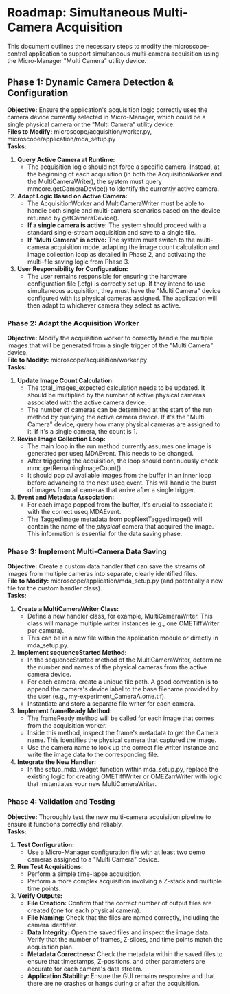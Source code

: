 # **Roadmap: Simultaneous Multi-Camera Acquisition**

This document outlines the necessary steps to modify the microscope-control application to support simultaneous multi-camera acquisition using the Micro-Manager "Multi Camera" utility device.

## **Phase 1: Dynamic Camera Detection & Configuration**

**Objective:** Ensure the application's acquisition logic correctly uses the camera device currently selected in Micro-Manager, which could be a single physical camera or the "Multi Camera" utility device.  
**Files to Modify:** microscope/acquisition/worker.py, microscope/application/mda\_setup.py  
**Tasks:**

1. **Query Active Camera at Runtime:**  
   * The acquisition logic should not force a specific camera. Instead, at the beginning of each acquisition (in both the AcquisitionWorker and the MultiCameraWriter), the system must query mmcore.getCameraDevice() to identify the currently active camera.  
2. **Adapt Logic Based on Active Camera:**  
   * The AcquisitionWorker and MultiCameraWriter must be able to handle both single and multi-camera scenarios based on the device returned by getCameraDevice().  
   * **If a single camera is active:** The system should proceed with a standard single-stream acquisition and save to a single file.  
   * **If "Multi Camera" is active:** The system must switch to the multi-camera acquisition mode, adapting the image count calculation and image collection loop as detailed in Phase 2, and activating the multi-file saving logic from Phase 3\.  
3. **User Responsibility for Configuration:**  
   * The user remains responsible for ensuring the hardware configuration file (.cfg) is correctly set up. If they intend to use simultaneous acquisition, they must have the "Multi Camera" device configured with its physical cameras assigned. The application will then adapt to whichever camera they select as active.

### **Phase 2: Adapt the Acquisition Worker**

**Objective:** Modify the acquisition worker to correctly handle the multiple images that will be generated from a single trigger of the "Multi Camera" device.  
**File to Modify:** microscope/acquisition/worker.py  
**Tasks:**

1. **Update Image Count Calculation:**  
   * The total\_images\_expected calculation needs to be updated. It should be multiplied by the number of active physical cameras associated with the active camera device.  
   * The number of cameras can be determined at the start of the run method by querying the active camera device. If it's the "Multi Camera" device, query how many physical cameras are assigned to it. If it's a single camera, the count is 1\.  
2. **Revise Image Collection Loop:**  
   * The main loop in the run method currently assumes one image is generated per useq.MDAEvent. This needs to be changed.  
   * After triggering the acquisition, the loop should continuously check mmc.getRemainingImageCount().  
   * It should pop *all* available images from the buffer in an inner loop before advancing to the next useq event. This will handle the burst of images from all cameras that arrive after a single trigger.  
3. **Event and Metadata Association:**  
   * For each image popped from the buffer, it's crucial to associate it with the correct useq.MDAEvent.  
   * The TaggedImage metadata from popNextTaggedImage() will contain the name of the *physical* camera that acquired the image. This information is essential for the data saving phase.

### **Phase 3: Implement Multi-Camera Data Saving**

**Objective:** Create a custom data handler that can save the streams of images from multiple cameras into separate, clearly identified files.  
**File to Modify:** microscope/application/mda\_setup.py (and potentially a new file for the custom handler class).  
**Tasks:**

1. **Create a MultiCameraWriter Class:**  
   * Define a new handler class, for example, MultiCameraWriter. This class will manage multiple writer instances (e.g., one OMETiffWriter per camera).  
   * This can be in a new file within the application module or directly in mda\_setup.py.  
2. **Implement sequenceStarted Method:**  
   * In the sequenceStarted method of the MultiCameraWriter, determine the number and names of the physical cameras from the active camera device.  
   * For each camera, create a unique file path. A good convention is to append the camera's device label to the base filename provided by the user (e.g., my-experiment\_CameraA.ome.tif).  
   * Instantiate and store a separate file writer for each camera.  
3. **Implement frameReady Method:**  
   * The frameReady method will be called for each image that comes from the acquisition worker.  
   * Inside this method, inspect the frame's metadata to get the Camera name. This identifies the physical camera that captured the image.  
   * Use the camera name to look up the correct file writer instance and write the image data to the corresponding file.  
4. **Integrate the New Handler:**  
   * In the setup\_mda\_widget function within mda\_setup.py, replace the existing logic for creating OMETiffWriter or OMEZarrWriter with logic that instantiates your new MultiCameraWriter.

### **Phase 4: Validation and Testing**

**Objective:** Thoroughly test the new multi-camera acquisition pipeline to ensure it functions correctly and reliably.  
**Tasks:**

1. **Test Configuration:**  
   * Use a Micro-Manager configuration file with at least two demo cameras assigned to a "Multi Camera" device.  
2. **Run Test Acquisitions:**  
   * Perform a simple time-lapse acquisition.  
   * Perform a more complex acquisition involving a Z-stack and multiple time points.  
3. **Verify Outputs:**  
   * **File Creation:** Confirm that the correct number of output files are created (one for each physical camera).  
   * **File Naming:** Check that the files are named correctly, including the camera identifier.  
   * **Data Integrity:** Open the saved files and inspect the image data. Verify that the number of frames, Z-slices, and time points match the acquisition plan.  
   * **Metadata Correctness:** Check the metadata within the saved files to ensure that timestamps, Z-positions, and other parameters are accurate for each camera's data stream.  
   * **Application Stability:** Ensure the GUI remains responsive and that there are no crashes or hangs during or after the acquisition.

